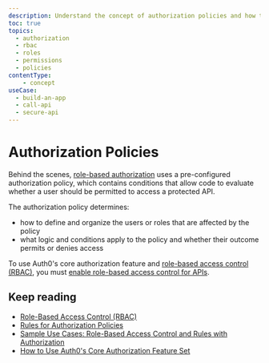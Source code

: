 ```yaml
---
description: Understand the concept of authorization policies and how they apply in Auth0.
toc: true
topics:
  - authorization
  - rbac
  - roles
  - permissions
  - policies
contentType: 
    - concept
useCase:
  - build-an-app
  - call-api
  - secure-api
---
```

# Authorization Policies

Behind the scenes, [role-based authorization](/authorization/concepts/rbac) uses a pre-configured authorization policy, which contains conditions that allow code to evaluate whether a user should be permitted to access a protected API.

The authorization policy determines:

* how to define and organize the users or roles that are affected by the policy
* what logic and conditions apply to the policy and whether their outcome permits or denies access

To use Auth0's core authorization feature and [role-based access control (RBAC)](/authorization/concepts/rbac), you must [enable role-based access control for APIs](/authorization/guides/enable-rbac).

## Keep reading

- [Role-Based Access Control (RBAC)](/authorization/concepts/rbac)
- [Rules for Authorization Policies](/authorization/concepts/authz-rules)
- [Sample Use Cases: Role-Based Access Control and Rules with Authorization](/authorization/concepts/sample-use-cases)
- [How to Use Auth0's Core Authorization Feature Set](/authorization/guides/how-to)


